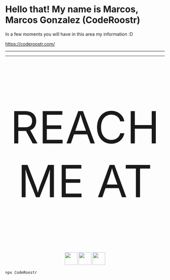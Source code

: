# Hello that! My name is Marcos, Marcos Gonzalez (CodeRoostr)

In a few moments you will have in this area my information :D

https://coderoostr.com/

------

<hr />

<p align="center" style="font-size: 10em">
  REACH ME AT
</p>
<p align="center">
  <a href="https://twitter.com/Coderoostr"><img src="https://img.shields.io/twitter/follow/Coderoostr?style=social" width="40" height="40"/></a>
  <a href="https://www.linkedin.com/in/marcos-gonzalez-5301bb237/"><img src="https://img.shields.io/badge/marcos-gonzalez-blue?style=flat-square&logo=Linkedin&logoColor=white&link=https://www.linkedin.com/in/marcos-gonzalez-5301bb237/" width="40" height="40"/></a>
  <a href="https://github.com/CodeRoostr"><img src="https://img.shields.io/github/followers/Coderoostr?label=follow&style=social" width="40" height="40"/></a>
</p>

```bash
npx CodeRoostr
```
